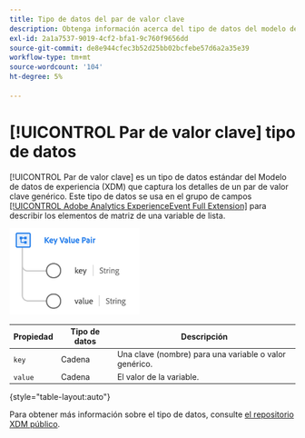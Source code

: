 ```yaml
---
title: Tipo de datos del par de valor clave
description: Obtenga información acerca del tipo de datos del modelo de datos de experiencia (XDM) de par de valores clave.
exl-id: 2a1a7537-9019-4cf2-bfa1-9c760f9656dd
source-git-commit: de8e944cfec3b52d25bb02bcfebe57d6a2a35e39
workflow-type: tm+mt
source-wordcount: '104'
ht-degree: 5%

---
```


# [!UICONTROL Par de valor clave] tipo de datos

[!UICONTROL Par de valor clave] es un tipo de datos estándar del Modelo de datos de experiencia (XDM) que captura los detalles de un par de valor clave genérico. Este tipo de datos se usa en el grupo de campos [[!UICONTROL Adobe Analytics ExperienceEvent Full Extension]](../field-groups/event/analytics-full-extension.md) para describir los elementos de matriz de una variable de lista.

![Estructura del par de valores clave](../images/data-types/key-value-pair.png)

| Propiedad | Tipo de datos | Descripción |
| --- | --- | --- |
| `key` | Cadena | Una clave (nombre) para una variable o valor genérico. |
| `value` | Cadena | El valor de la variable. |

{style="table-layout:auto"}

Para obtener más información sobre el tipo de datos, consulte [el repositorio XDM público](https://github.com/adobe/xdm/blob/master/extensions/adobe/experience/analytics/keyvalue.schema.json).
